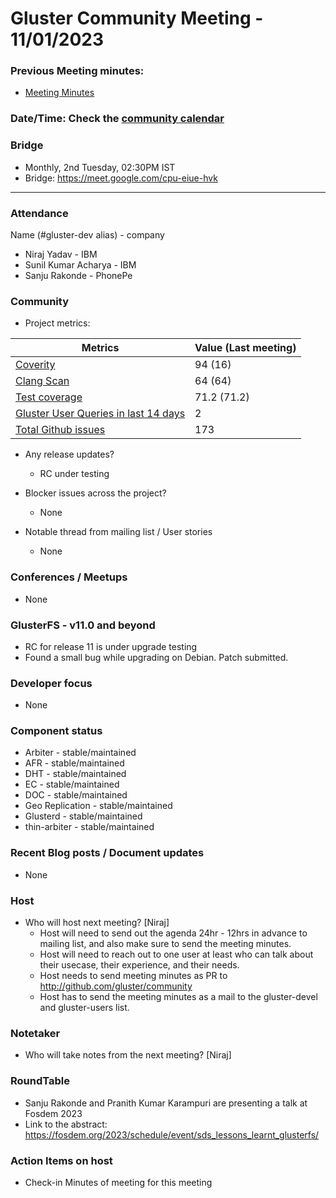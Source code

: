 # Gluster Community Meeting - 11/01/2023

### Previous Meeting minutes:

- [Meeting Minutes](https://github.com/gluster/community/tree/master/meetings)

### Date/Time: Check the [community calendar](https://calendar.google.com/event?action=TEMPLATE&tmeid=MDQ0YmRydTllMXYzdWFoMmpsbjdqNXJlYmNfMjAyMDEwMjdUMDkwMDAwWiBzYWptb2hhbUByZWRoYXQuY29t&tmsrc=sajmoham%40redhat.com&scp=ALL)

### Bridge

- Monthly, 2nd Tuesday, 02:30PM IST
- Bridge: https://meet.google.com/cpu-eiue-hvk

---

### Attendance

Name (#gluster-dev alias) - company

- Niraj Yadav - IBM
- Sunil Kumar Acharya - IBM
- Sanju Rakonde - PhonePe

### Community

- Project metrics:

| Metrics                                                                                                            | Value (Last meeting) |
| ------------------------------------------------------------------------------------------------------------------ | -------------------- |
| [Coverity](https://scan.coverity.com/projects/gluster-glusterfs)                                                   | 94 (16)              |
| [Clang Scan](https://build.gluster.org/job/clang-scan/lastBuild/)                                                  | 64 (64)              |
| [Test coverage](https://build.gluster.org/job/line-coverage/lastCompletedBuild/Line_20Coverage_20Report/)          | 71.2 (71.2)          |
| [Gluster User Queries in last 14 days](https://lists.gluster.org/pipermail/gluster-users/2023-January/thread.html) | 2                    |
| [Total Github issues](https://github.com/gluster/glusterfs/issues)                                                 | 173                 |

- Any release updates?

  - RC under testing

- Blocker issues across the project?

  - None

- Notable thread from mailing list / User stories
  - None

### Conferences / Meetups

- None

### GlusterFS - v11.0 and beyond

- RC for release 11 is under upgrade testing
- Found a small bug while upgrading on Debian. Patch submitted.

### Developer focus

- None

### Component status

- Arbiter - stable/maintained
- AFR - stable/maintained
- DHT - stable/maintained
- EC - stable/maintained
- DOC - stable/maintained
- Geo Replication - stable/maintained
- Glusterd - stable/maintained
- thin-arbiter - stable/maintained

### Recent Blog posts / Document updates

- None

### Host

- Who will host next meeting? [Niraj]
  - Host will need to send out the agenda 24hr - 12hrs in advance to mailing list, and also make sure to send the meeting minutes.
  - Host will need to reach out to one user at least who can talk about their usecase, their experience, and their needs.
  - Host needs to send meeting minutes as PR to http://github.com/gluster/community
  - Host has to send the meeting minutes as a mail to the gluster-devel and gluster-users list.

### Notetaker

- Who will take notes from the next meeting? [Niraj]

### RoundTable

- Sanju Rakonde and Pranith Kumar Karampuri are presenting a talk at Fosdem 2023 
- Link to the abstract: https://fosdem.org/2023/schedule/event/sds_lessons_learnt_glusterfs/

### Action Items on host

- Check-in Minutes of meeting for this meeting
